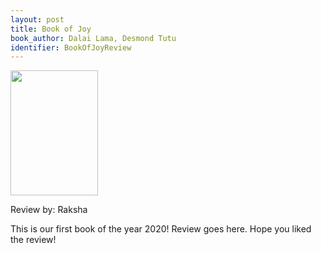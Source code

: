 ```yaml
---
layout: post
title: Book of Joy
book_author: Dalai Lama, Desmond Tutu
identifier: BookOfJoyReview
---
```


<div class="overflow-auto">
		<img style="margin-right: 15px" src="https://i.gr-assets.com/images/S/compressed.photo.goodreads.com/books/1458496394l/29496453.jpg" width="140" height="200" class="rounded float-left"/>
		<div >
			<p><span class="font-weight-bold">Review by:&nbsp;</span>Raksha</p>
			<p>This is our first book of the year 2020! 
			Review goes here. Hope you liked the review!</p>
		</div>
</div>

